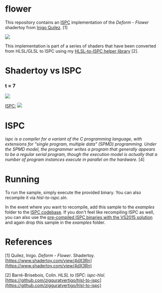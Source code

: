 # flower
This repository contains an [ISPC](https://ispc.github.io/index.html) implementation of the <i>Deform - Flower</i> shadertoy from [Inigo Quilez](https://www.shadertoy.com/view/4dX3Rn). [1]

<img src="https://github.com/zigguratvertigo/hlsl-to-ispc/blob/master/flower/Results/flower-ispc.png?raw=true">

This implementation is part of a series of shaders that have been converted from HLSL/GLSL to ISPC using my [HLSL-to-ISPC helper library](https://github.com/zigguratvertigo/hlsl-to-ispc) [2].

# Shadertoy vs ISPC
### t = 7
<img src="https://github.com/zigguratvertigo/hlsl-to-ispc/blob/master/flower/Results/flower.png?raw=true">

<u>ISPC:</u>
<img src="https://github.com/zigguratvertigo/hlsl-to-ispc/blob/master/flower/Results/flower-ispc.png?raw=true">

# ISPC
<i>ispc is a compiler for a variant of the C programming language, with extensions for "single program, multiple data" (SPMD) programming. Under the SPMD model, the programmer writes a program that generally appears to be a regular serial program, though the execution model is actually that a number of program instances execute in parallel on the hardware.</i> [4]

# Running
To run the sample, simply execute the provided binary. You can also recompile it via _hlsl-to-ispc.sln_.

In the event where you want to recompile, add this sample to the <i>examples</i> folder to the [ISPC codebase](https://github.com/ispc/ispc). If you don't feel like recompiling ISPC as well, you can also use the [pre-compiled ISPC binaries with the VS2015 solution](https://ispc.github.io/downloads.html) and again drop this sample in the <i>examples</i> folder.

# References
[1] Quilez, Inigo. _Deform - Flower_. Shadertoy. [https://www.shadertoy.com/view/4dX3Rn](https://www.shadertoy.com/view/4dX3Rn) 

[2] Barré-Brisebois, Colin. <i>HLSL to ISPC: ispc-hlsl</i>. [https://github.com/zigguratvertigo/hlsl-to-ispc](https://github.com/zigguratvertigo/hlsl-to-ispc) 
